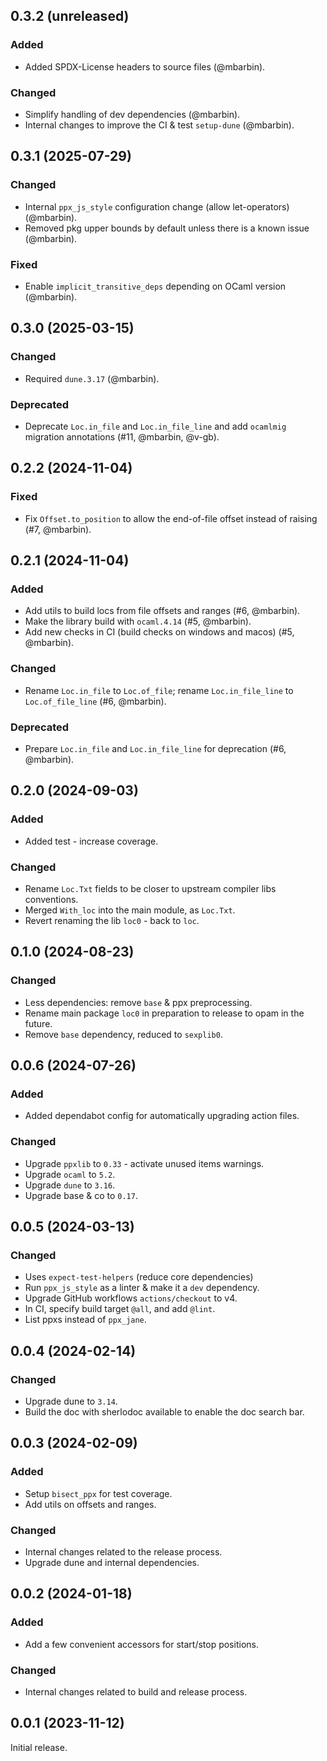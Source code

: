## 0.3.2 (unreleased)

### Added

- Added SPDX-License headers to source files (@mbarbin).

### Changed

- Simplify handling of dev dependencies (@mbarbin).
- Internal changes to improve the CI & test `setup-dune` (@mbarbin).

## 0.3.1 (2025-07-29)

### Changed

- Internal `ppx_js_style` configuration change (allow let-operators) (@mbarbin).
- Removed pkg upper bounds by default unless there is a known issue (@mbarbin).

### Fixed

- Enable `implicit_transitive_deps` depending on OCaml version (@mbarbin).

## 0.3.0 (2025-03-15)

### Changed

- Required `dune.3.17` (@mbarbin).

### Deprecated

- Deprecate `Loc.in_file` and `Loc.in_file_line` and add `ocamlmig` migration annotations (#11, @mbarbin, @v-gb).

## 0.2.2 (2024-11-04)

### Fixed

- Fix `Offset.to_position` to allow the end-of-file offset instead of raising (#7, @mbarbin).

## 0.2.1 (2024-11-04)

### Added

- Add utils to build locs from file offsets and ranges (#6, @mbarbin).
- Make the library build with `ocaml.4.14` (#5, @mbarbin).
- Add new checks in CI (build checks on windows and macos) (#5, @mbarbin).

### Changed

- Rename `Loc.in_file` to `Loc.of_file`; rename `Loc.in_file_line` to `Loc.of_file_line` (#6, @mbarbin).

### Deprecated

- Prepare `Loc.in_file` and `Loc.in_file_line` for deprecation (#6, @mbarbin).

## 0.2.0 (2024-09-03)

### Added

- Added test - increase coverage.

### Changed

- Rename `Loc.Txt` fields to be closer to upstream compiler libs conventions.
- Merged `With_loc` into the main module, as `Loc.Txt`.
- Revert renaming the lib `loc0` - back to `loc`.

## 0.1.0 (2024-08-23)

### Changed

- Less dependencies: remove `base` & ppx preprocessing.
- Rename main package `loc0` in preparation to release to opam in the future.
- Remove `base` dependency, reduced to `sexplib0`.

## 0.0.6 (2024-07-26)

### Added

- Added dependabot config for automatically upgrading action files.

### Changed

- Upgrade `ppxlib` to `0.33` - activate unused items warnings.
- Upgrade `ocaml` to `5.2`.
- Upgrade `dune` to `3.16`.
- Upgrade base & co to `0.17`.

## 0.0.5 (2024-03-13)

### Changed

- Uses `expect-test-helpers` (reduce core dependencies)
- Run `ppx_js_style` as a linter & make it a `dev` dependency.
- Upgrade GitHub workflows `actions/checkout` to v4.
- In CI, specify build target `@all`, and add `@lint`.
- List ppxs instead of `ppx_jane`.

## 0.0.4 (2024-02-14)

### Changed

- Upgrade dune to `3.14`.
- Build the doc with sherlodoc available to enable the doc search bar.

## 0.0.3 (2024-02-09)

### Added

- Setup `bisect_ppx` for test coverage.
- Add utils on offsets and ranges.

### Changed

- Internal changes related to the release process.
- Upgrade dune and internal dependencies.

## 0.0.2 (2024-01-18)

### Added

- Add a few convenient accessors for start/stop positions.

### Changed

- Internal changes related to build and release process.

## 0.0.1 (2023-11-12)

Initial release.
